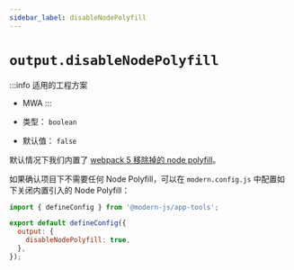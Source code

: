 ```yaml
---
sidebar_label: disableNodePolyfill
---
```


# `output.disableNodePolyfill`

:::info 适用的工程方案
* MWA
:::

* 类型： `boolean`
* 默认值： `false`

默认情况下我们内置了 [webpack 5 移除掉的 node polyfill](https://webpack.js.org/blog/2020-10-10-webpack-5-release/#automatic-nodejs-polyfills-removed)。

如果确认项目下不需要任何 Node Polyfill，可以在 `modern.config.js` 中配置如下关闭内置引入的 Node Polyfill：

```javascript title="modern.config.js"
import { defineConfig } from '@modern-js/app-tools';

export default defineConfig({
  output: {
    disableNodePolyfill: true,
  },
});
```
